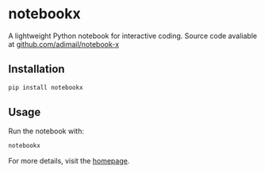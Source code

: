 # notebookx

A lightweight Python notebook for interactive coding. Source code avaliable at [github.com/adimail/notebook-x](https://github.com/adimail/Notebook-X)

## Installation

```bash
pip install notebookx
```

## Usage

Run the notebook with:

```bash
notebookx
```

For more details, visit the [homepage](https://github.com/adimail/notebook-x).
